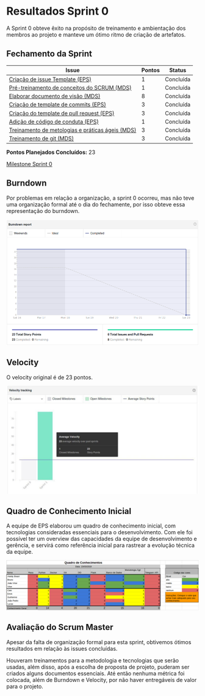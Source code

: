 # Resultados Sprint 0
A Sprint 0 obteve êxito na propósito de treinamento e ambientação dos membros ao projeto e manteve um ótimo ritmo de criação de artefatos.

## Fechamento da Sprint

| Issue | Pontos | Status |
| ----- | ------ | ------ |
| [Criação de issue Template (EPS)](https://github.com/fga-eps-mds/2019.1-Grupo-3/issues/1) | 1 | Concluída |
| [Pré-treinamento de conceitos do SCRUM (MDS)](https://github.com/fga-eps-mds/2019.1-Grupo-3/issues/11) | 1 | Concluída |
| [Elaborar documento de visão (MDS)](https://github.com/fga-eps-mds/2019.1-Grupo-3/issues/3) | 8 | Concluída |
| [Criação de template de commits (EPS)](https://github.com/fga-eps-mds/2019.1-Grupo-3/issues/6) | 3 | Concluída |
| [Criação do template de pull request (EPS)](https://github.com/fga-eps-mds/2019.1-Grupo-3/issues/7) | 3 | Concluída |
| [Adição de código de conduta (EPS)](https://github.com/fga-eps-mds/2019.1-Grupo-3/issues/8) | 1 | Concluída |
| [Treinamento de metologias e práticas ágeis (MDS)](https://github.com/fga-eps-mds/2019.1-Grupo-3/issues/4) | 3 | Concluída |
| [Treinamento de git (MDS)](https://github.com/fga-eps-mds/2019.1-Grupo-3/issues/2) | 3 | Concluída |
__Pontos Planejados Concluídos:__ 23

[Milestone Sprint 0](https://github.com/fga-eps-mds/2019.1-Grupo-3/milestone/2)

## Burndown

Por problemas em relação a organização, a sprint 0 ocorreu, mas não teve uma organização formal até o dia do fechamente, por isso obteve essa representação do burndown.

![](../img/sprints/sprint0/burndown_sprint0.png)

## Velocity
O velocity original é de 23 pontos.

![](../img/sprints/sprint0/velocity_sprint0.jpg)

## Quadro de Conhecimento Inicial

A equipe de EPS elaborou um quadro de conhecimento inicial, com tecnologias consideradas essenciais para o desenvolvimento. Com ele foi possível ter um overview das capacidades da equipe de desenvolvimento e gerência, e servirá como referência inicial para rastrear a evolução técnica da equipe. 

![](../img/sprints/sprint0/quadro_de_conhecimentos_sprint0.png)

## Avaliação do Scrum Master

Apesar da falta de organização formal para esta sprint, obtivemos ótimos resultados em relação às issues concluídas.

Houveram treinamentos para a metodologia e tecnologias que serão usadas, além disso, após a escolha de proposta de projeto, puderam ser criados alguns documentos essenciais. Até então nenhuma métrica foi colocada, além de Burndown e Velocity, por não haver entregáveis de valor para o projeto.